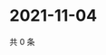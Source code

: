 # 2021-11-04

共 0 条

<!-- BEGIN WEIBO -->
<!-- 最后更新时间 Thu Nov 04 2021 23:00:39 GMT+0800 (China Standard Time) -->

<!-- END WEIBO -->
